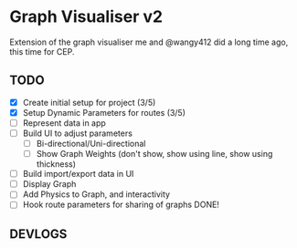 # **Graph Visualiser v2**

Extension of the graph visualiser me and @wangy412 did a long time ago, this time for CEP.

## **TODO**

-   [x] Create initial setup for project (3/5)
-   [x] Setup Dynamic Parameters for routes (3/5)
-   [ ] Represent data in app
-   [ ] Build UI to adjust parameters
    -   [ ] Bi-directional/Uni-directional
    -   [ ] Show Graph Weights (don't show, show using line, show using thickness)
-   [ ] Build import/export data in UI
-   [ ] Display Graph
-   [ ] Add Physics to Graph, and interactivity
-   [ ] Hook route parameters for sharing of graphs
        DONE!

## **DEVLOGS**
